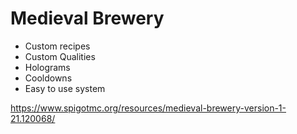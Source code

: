 # Medieval Brewery

- Custom recipes
- Custom Qualities
- Holograms
- Cooldowns
- Easy to use system

https://www.spigotmc.org/resources/medieval-brewery-version-1-21.120068/
